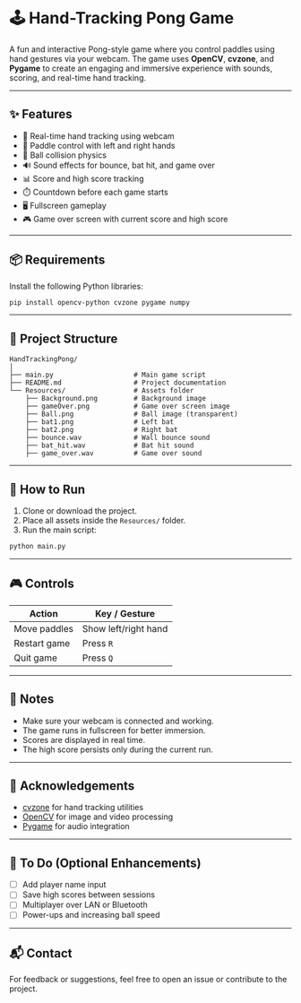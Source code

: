 # 🕹️ Hand-Tracking Pong Game

A fun and interactive Pong-style game where you control paddles using hand gestures via your webcam. The game uses **OpenCV**, **cvzone**, and **Pygame** to create an engaging and immersive experience with sounds, scoring, and real-time hand tracking.

---

## ✨ Features

- 👋 Real-time hand tracking using webcam
- 🏓 Paddle control with left and right hands
- 🎯 Ball collision physics
- 🔊 Sound effects for bounce, bat hit, and game over
- 📊 Score and high score tracking
- ⏱️ Countdown before each game starts
- 🖥️ Fullscreen gameplay
- 🎮 Game over screen with current score and high score

---

## 📦 Requirements

Install the following Python libraries:

```bash
pip install opencv-python cvzone pygame numpy
```

---

## 📁 Project Structure

```
HandTrackingPong/
│
├── main.py                    # Main game script
├── README.md                  # Project documentation
└── Resources/                 # Assets folder
    ├── Background.png         # Background image
    ├── gameOver.png           # Game over screen image
    ├── Ball.png               # Ball image (transparent)
    ├── bat1.png               # Left bat 
    ├── bat2.png               # Right bat 
    ├── bounce.wav             # Wall bounce sound
    ├── bat_hit.wav            # Bat hit sound
    ├── game_over.wav          # Game over sound
```

---

## 🚀 How to Run

1. Clone or download the project.
2. Place all assets inside the `Resources/` folder.
3. Run the main script:

```bash
python main.py
```

---

## 🎮 Controls

| Action        | Key / Gesture          |
|---------------|------------------------|
| Move paddles  | Show left/right hand   |
| Restart game  | Press `R`              |
| Quit game     | Press `Q`              |

---

## 📝 Notes

- Make sure your webcam is connected and working.
- The game runs in fullscreen for better immersion.
- Scores are displayed in real time.
- The high score persists only during the current run.

---

## 🙏 Acknowledgements

- [cvzone](https://github.com/cvzone/cvzone) for hand tracking utilities
- [OpenCV](https://opencv.org/) for image and video processing
- [Pygame](https://www.pygame.org/) for audio integration

---

## 📌 To Do (Optional Enhancements)

- [ ] Add player name input
- [ ] Save high scores between sessions
- [ ] Multiplayer over LAN or Bluetooth
- [ ] Power-ups and increasing ball speed

---

## 📬 Contact

For feedback or suggestions, feel free to open an issue or contribute to the project.
